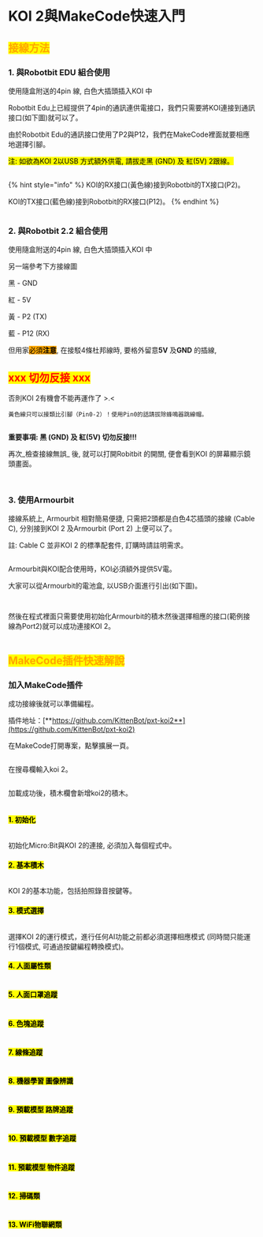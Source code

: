 # KOI 2與MakeCode快速入門

## <mark style="color:orange;">**接線方法**</mark>

### **1. 與Robotbit EDU 組合使用**

使用隨盒附送的4pin 線, 白色大插頭插入KOI 中

Robotbit Edu上已經提供了4pin的通訊連供電接口，我們只需要將KOI連接到通訊接口(如下圖)就可以了。

由於Robotbit Edu的通訊接口使用了P2與P12，我們在MakeCode裡面就要相應地選擇引腳。

<mark style="background-color:yellow;">注:  如欲為KOI 2以USB 方式額外供電, 請拔走黑 (GND) 及 紅(5V) 2跟線。</mark>

<figure><img src="../../../.gitbook/assets/koi2_robotbit_edu_wiring.png" alt=""><figcaption></figcaption></figure>

{% hint style="info" %}
KOI的RX接口(黃色線)接到Robotbit的TX接口(P2)。

KOI的TX接口(藍色線)接到Robotbit的RX接口(P12)。
{% endhint %}

<figure><img src="../../../.gitbook/assets/image (6).png" alt=""><figcaption></figcaption></figure>

### **2. 與Robotbit 2.2  組合使用**

使用隨盒附送的4pin 線, 白色大插頭插入KOI 中

另一端參考下方接線圖

&#x20;           黑 - GND

&#x20;           紅 - 5V

&#x20;           黃 - P2 (TX)

&#x20;           藍 - P12 (RX)

但用家<mark style="background-color:orange;">必須</mark><mark style="background-color:orange;">**注意**</mark>, 在接駁4條杜邦線時, 要格外留意**5V** 及**GND** 的插線,

## <mark style="color:red;">**xxx 切勿反接 xxx**</mark>

否則KOI 2有機會不能再運作了 >.<



```
黃色線只可以接類比引腳（Pin0-2）！使用Pin0的話請拔除蜂鳴器跳線帽。
```

<figure><img src="../../../.gitbook/assets/koi2_robotbit_2.2_wiring.png" alt=""><figcaption></figcaption></figure>

**重要事項: 黑 (GND) 及 紅(5V) 切勿反接!!!**

再次_檢查接線無誤_ 後, 就可以打開Robitbit 的開關, 便會看到KOI 的屏幕顯示鏡頭畫面。

<figure><img src="../../../.gitbook/assets/20240320_100258.png" alt=""><figcaption></figcaption></figure>

<figure><img src="../../../.gitbook/assets/20240320_100319.jpg" alt=""><figcaption></figcaption></figure>

### **3. 使用Armourbit**

接線系統上, Armourbit 相對簡易便捷, 只需把2頭都是白色4芯插頭的接線 (Cable C), 分別接到KOI 2 及Armourbit  (Port 2) 上便可以了。

註: Cable C 並非KOI 2 的標準配套件, 訂購時請註明需求。

<figure><img src="../../../.gitbook/assets/spaces_sN6MlwBFbL3P67FzMMyL_uploads_6SD3k38DJUYRYqf5hwXJ_4P to 4pin PH2.webp" alt=""><figcaption></figcaption></figure>



Armourbit與KOI配合使用時，KOI必須額外提供5V電。

大家可以從Armourbit的電池盒, 以USB介面進行引出(如下圖)。

<figure><img src="../../../.gitbook/assets/koi_armourbit_wiring.png" alt=""><figcaption></figcaption></figure>

<figure><img src="https://kittenbothk.readthedocs.io/en/latest/_images/armourbit_connection2-3.png" alt=""><figcaption></figcaption></figure>

然後在程式裡面只需要使用初始化Armourbit的積木然後選擇相應的接口(範例接線為Port2)就可以成功連接KOI 2。

<figure><img src="../../../.gitbook/assets/image (62).png" alt=""><figcaption></figcaption></figure>

## <mark style="color:orange;">MakeCode插件快速解說</mark>

### 加入MakeCode插件

成功接線後就可以準備編程。

插件地址：[**https://github.com/KittenBot/pxt-koi2**](https://github.com/KittenBot/pxt-koi2)

在MakeCode打開專案，點擊擴展一頁。

<figure><img src="https://kittenbothk.readthedocs.io/en/latest/_images/16-1.png" alt=""><figcaption></figcaption></figure>

在搜尋欄輸入koi 2。

<figure><img src="../../../.gitbook/assets/koi2_ext.gif" alt=""><figcaption></figcaption></figure>

加載成功後，積木欄會新增koi2的積木。

<figure><img src="../../../.gitbook/assets/image (1) (1) (1) (1).png" alt=""><figcaption></figcaption></figure>

#### &#x20;<mark style="background-color:yellow;">1. 初始化</mark>&#x20;

<figure><img src="https://files.gitbook.com/v0/b/gitbook-x-prod.appspot.com/o/spaces%2F6uJvpXC43onNIIwhMlWo%2Fuploads%2FPGyECwlPd2M3JqUBLDfO%2Fimage.png?alt=media&#x26;token=662ace3f-a8eb-4fbf-8a10-1d9643c88b1e" alt=""><figcaption></figcaption></figure>

初始化Micro:Bit與KOI 2的連接, 必須加入每個程式中。

#### &#x20;<mark style="background-color:yellow;">2. 基本積木</mark>&#x20;

<figure><img src="../../../.gitbook/assets/image (2) (1).png" alt=""><figcaption></figcaption></figure>

KOI 2的基本功能，包括拍照錄音按鍵等。

#### &#x20;<mark style="background-color:yellow;">3. 模式選擇</mark>&#x20;

<figure><img src="../../../.gitbook/assets/image (2) (1) (1) (1).png" alt=""><figcaption></figcaption></figure>

選擇KOI 2的運行模式，進行任何AI功能之前都必須選擇相應模式 (同時間只能運行1個模式, 可通過按鍵編程轉換模式)。

#### &#x20;<mark style="background-color:yellow;">4. 人面屬性類</mark>&#x20;

<figure><img src="../../../.gitbook/assets/image (3) (1).png" alt=""><figcaption></figcaption></figure>

#### &#x20;<mark style="background-color:yellow;">5. 人面口罩追蹤</mark>&#x20;

<figure><img src="../../../.gitbook/assets/image (4) (1).png" alt=""><figcaption></figcaption></figure>

#### &#x20;<mark style="background-color:yellow;">6. 色塊追蹤</mark>&#x20;

<figure><img src="../../../.gitbook/assets/image (5) (1).png" alt=""><figcaption></figcaption></figure>

#### &#x20;<mark style="background-color:yellow;">7. 線條追蹤</mark>&#x20;

<figure><img src="../../../.gitbook/assets/image (6) (1).png" alt=""><figcaption></figcaption></figure>

#### &#x20;<mark style="background-color:yellow;">8. 機器學習 圖像辨識</mark>&#x20;

<figure><img src="../../../.gitbook/assets/image (7).png" alt=""><figcaption></figcaption></figure>

#### &#x20;<mark style="background-color:yellow;">9. 預載模型 路牌追蹤</mark>&#x20;

<figure><img src="../../../.gitbook/assets/image (1) (1) (1).png" alt=""><figcaption></figcaption></figure>

#### &#x20;<mark style="background-color:yellow;">10. 預載模型 數字追蹤</mark>&#x20;

<figure><img src="../../../.gitbook/assets/image (2) (1) (1).png" alt=""><figcaption></figcaption></figure>

#### &#x20;<mark style="background-color:yellow;">11. 預載模型 物件追蹤</mark>&#x20;

<figure><img src="../../../.gitbook/assets/image (3).png" alt=""><figcaption></figcaption></figure>

#### &#x20;<mark style="background-color:yellow;">12. 掃碼類</mark>&#x20;

<figure><img src="../../../.gitbook/assets/image (4).png" alt=""><figcaption></figcaption></figure>

#### &#x20;<mark style="background-color:yellow;">13. WiFi物聯網類</mark>&#x20;

<figure><img src="../../../.gitbook/assets/image (5).png" alt=""><figcaption></figcaption></figure>
